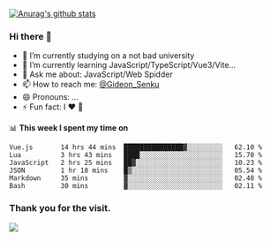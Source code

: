[![Anurag's github stats](https://github-readme-stats.vercel.app/api?username=gideonsenku)](https://github.com/anuraghazra/github-readme-stats)
### Hi there 👋
- 🔭 I’m currently studying on a not bad university 
- 🌱 I’m currently learning JavaScript/TypeScript/Vue3/Vite...
- 💬 Ask me about: JavaScript/Web Spidder 
- 📫 How to reach me: [@Gideon_Senku](https://t.me/Gideon_Senku)
- 😄 Pronouns: ...
- ⚡ Fun fact: I ❤️ 🎵

📊 **This week I spent my time on**
<!--START_SECTION:waka-->

```text
Vue.js       14 hrs 44 mins  ███████████████▓░░░░░░░░░   62.10 %
Lua          3 hrs 43 mins   ████░░░░░░░░░░░░░░░░░░░░░   15.70 %
JavaScript   2 hrs 25 mins   ██▓░░░░░░░░░░░░░░░░░░░░░░   10.23 %
JSON         1 hr 18 mins    █▒░░░░░░░░░░░░░░░░░░░░░░░   05.54 %
Markdown     35 mins         ▓░░░░░░░░░░░░░░░░░░░░░░░░   02.48 %
Bash         30 mins         ▓░░░░░░░░░░░░░░░░░░░░░░░░   02.11 %
```

<!--END_SECTION:waka-->


### Thank you for the visit.
![](http://profile-counter.glitch.me/gideonsenku/count.svg)
<!--
**GideonSenku/GideonSenku** is a ✨ _special_ ✨ repository because its `README.md` (this file) appears on your GitHub profile.

Here are some ideas to get you started:

- 🔭 I’m currently working on ...
- 🌱 I’m currently learning ...
- 👯 I’m looking to collaborate on ...
- 🤔 I’m looking for help with ...
- 💬 Ask me about ...
- 📫 How to reach me: ...
- 😄 Pronouns: ...
- ⚡ Fun fact: ...
-->
